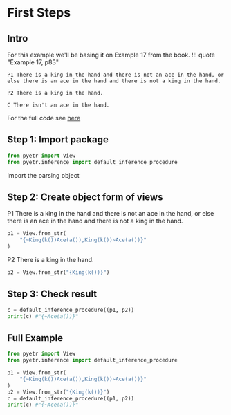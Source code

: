 # First Steps

## Intro

For this example we'll be basing it on Example 17 from the book.
!!! quote "Example 17, p83"

    P1 There is a king in the hand and there is not an ace in the hand, or else there is an ace in the hand and there is not a king in the hand.

    P2 There is a king in the hand.

    C There isn't an ace in the hand.

For the full code see [here](#full-example)
## Step 1: Import package
```python
from pyetr import View
from pyetr.inference import default_inference_procedure
```
Import the parsing object

## Step 2: Create object form of views

P1 There is a king in the hand and there is not an ace in the hand, or else there is an ace in the hand and there is not a king in the hand.

```py
p1 = View.from_str(
    "{~King(k())Ace(a()),King(k())~Ace(a())}"
)
```
P2 There is a king in the hand.
```py
p2 = View.from_str("{King(k())}")
```

## Step 3: Check result
```py
c = default_inference_procedure((p1, p2))
print(c) #"{~Ace(a())}"
```

## Full Example

```py
from pyetr import View
from pyetr.inference import default_inference_procedure

p1 = View.from_str(
    "{~King(k())Ace(a()),King(k())~Ace(a())}"
)
p2 = View.from_str("{King(k())}")
c = default_inference_procedure((p1, p2))
print(c) #"{~Ace(a())}"
```
